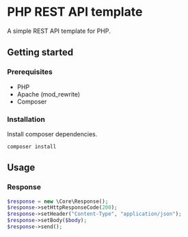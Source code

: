 # PHP REST API template

A simple REST API template for PHP.

## Getting started

### Prerequisites

- PHP
- Apache (mod_rewrite)
- Composer

### Installation

Install composer dependencies.

```
composer install
```

## Usage

### Response

```php
$response = new \Core\Response();
$response->setHttpResponseCode(200);
$response->setHeader("Content-Type", "application/json");
$response->setBody($body);
$response->send();
```
